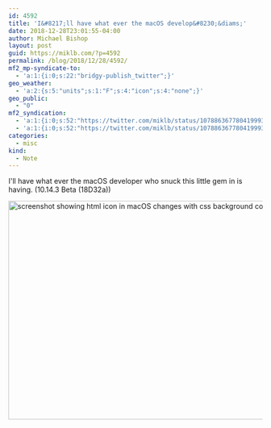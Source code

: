 ```yaml
---
id: 4592
title: 'I&#8217;ll have what ever the macOS develop&#8230;&diams;'
date: 2018-12-28T23:01:55-04:00
author: Michael Bishop
layout: post
guid: https://miklb.com/?p=4592
permalink: /blog/2018/12/28/4592/
mf2_mp-syndicate-to:
  - 'a:1:{i:0;s:22:"bridgy-publish_twitter";}'
geo_weather:
  - 'a:2:{s:5:"units";s:1:"F";s:4:"icon";s:4:"none";}'
geo_public:
  - "0"
mf2_syndication:
  - 'a:1:{i:0;s:52:"https://twitter.com/miklb/status/1078863677804199937";}'
  - 'a:1:{i:0;s:52:"https://twitter.com/miklb/status/1078863677804199937";}'
categories:
  - misc
kind:
  - Note
---
```

I'll have what ever the macOS developer who snuck this little gem in is having. (10.14.3 Beta (18D32a))

<img src="https://miklb.com/content/uploads/2018/12/wsi-imageoptim-macOS_html_icon_bg_color_change.jpg" alt="screenshot showing html icon in macOS changes with css background color in html" width="800" height="434" class="u-photo alignnone size-full wp-image-4593" />
